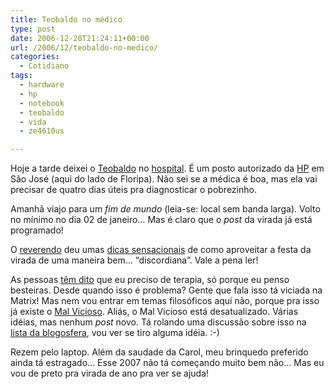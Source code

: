 ```yaml
---
title: Teobaldo no médico
type: post
date: 2006-12-28T21:24:11+00:00
url: /2006/12/teobaldo-no-medico/
categories:
  - Cotidiano
tags:
  - hardware
  - hp
  - notebook
  - teobaldo
  - vida
  - ze4610us

---
```

Hoje a tarde deixei o [Teobaldo][1] no [hospital][2]. É um posto autorizado da [HP][3] em São José (aqui do lado de Floripa). Não sei se a médica é boa, mas ela vai precisar de quatro dias úteis pra diagnosticar o pobrezinho.

Amanhã viajo para um _fim de mundo_ (leia-se: local sem banda larga). Volto no mínimo no dia 02 de janeiro… Mas é claro que o _post_ da virada já está programado!

O [reverendo][4] deu umas [dicas sensacionais][5] de como aproveitar a festa da virada de uma maneira bem… “discordiana”. Vale a pena ler!

As pessoas [têm dito][6] que eu preciso de terapia, só porque eu penso besteiras. Desde quando isso é problema? Gente que fala isso tá viciada na Matrix! Mas nem vou entrar em temas filosóficos aqui não, porque pra isso já existe o [Mal Vicioso][7]. Aliás, o Mal Vicioso está desatualizado. Várias idéias, mas nenhum _post_ novo. Tá rolando uma discussão sobre isso na [lista da blogosfera][8], vou ver se tiro alguma idéia. :-)

Rezem pelo laptop. Além da saudade da Carol, meu brinquedo preferido ainda tá estragado… Esse 2007 não tá começando muito bem não… Mas eu vou de preto pra virada de ano pra ver se ajuda!

 [1]: http://www.flickr.com/photos/tiago/tags/laptop
 [2]: http://www.seprol.com.br/
 [3]: http://www.hp.com.br/
 [4]: http://1001gatos.org/
 [5]: http://1001gatos.org/ano2007/
 [6]: /2006/12/cinco-evidencias-de-que-o-tiago-e-louco/#comments
 [7]: http://malvicioso.com/
 [8]: http://br.groups.yahoo.com/group/blogosfera/

